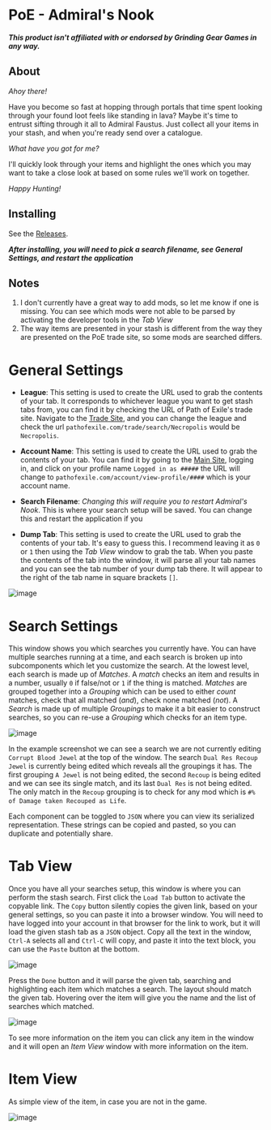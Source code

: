 # PoE - Admiral's Nook

***This product isn't affiliated with or endorsed by Grinding Gear Games in any way.***

## About

*Ahoy there!*

Have you become so fast at hopping through portals that time spent looking through your found loot feels like standing in lava?
Maybe it's time to entrust sifting through it all to Admiral Faustus.
Just collect all your items in your stash, and when you're ready send over a catalogue.

*What have you got for me?*

I'll quickly look through your items and highlight the ones which you may want to take a close look at based on some rules we'll work on together.

*Happy Hunting!*

## Installing
 See the [Releases](github.com/LawTotem/POE-AdmiralsNook/releases).
 
 ***After installing, you will need to pick a search filename, see General Settings, and restart the application***

## Notes

1. I don't currently have a great way to add mods, so let me know if one is missing. You can see which mods were not able to be parsed by activating the developer tools in the *Tab View*
1. The way items are presented in your stash is different from the way they are presented on the PoE trade site, so some mods are searched differs.

# General Settings
 - **League**: This setting is used to create the URL used to grab the contents of your tab. It corresponds to whichever league you want to get stash tabs from, you can find it by checking the URL of Path of Exile's trade site. Navigate to the [Trade Site](pathofexile.com/trade/search), and you can change the league and check the url `pathofexile.com/trade/search/Necropolis` would be `Necropolis`.

 - **Account Name**: This setting is used to create the URL used to grab the contents of your tab. You can find it by going to the [Main Site](pathofexile.com), logging in, and click on your profile name `Logged in as #####` the URL will change to `pathofexile.com/account/view-profile/####` which is your account name.
 
 - **Search Filename**: *Changing this will require you to restart Admiral's Nook*. This is where your search setup will be saved. You can change this and restart the application if you 

 - **Dump Tab**: This setting is used to create the URL used to grab the contents of your tab. It's easy to guess this. I recommend leaving it as `0` or `1` then using the *Tab View* window to grab the tab. When you paste the contents of the tab into the window, it will parse all your tab names and you can see the tab number of your dump tab there. It will appear to the right of the tab name in square brackets `[]`.

![image](images/GeneralSettings.png)


# Search Settings

This window shows you which searches you currently have.
You can have multiple searches running at a time, and each search is broken up into subcomponents which let you customize the search.
At the lowest level, each search is made up of *Matches*. A *match* checks an item and results in a number, usually `0` if false/not or `1` if the thing is matched. *Matches* are grouped together into a *Grouping* which can be used to either *count* matches, check that all matched (*and*), check none matched (*not*). A *Search* is made up of multiple *Groupings* to make it a bit easier to construct searches, so you can re-use a *Grouping* which checks for an item type.

![image](images/SearchConfig.svg)

In the example screenshot we can see a search we are not currently editing `Corrupt Blood Jewel` at the top of the window.
The search `Dual Res Recoup Jewel` is currently being edited which reveals all the groupings it has. The first grouping `A Jewel` is not being edited, the second `Recoup` is being edited and we can see its single match, and its last `Dual Res` is not being edited. The only match in the `Recoup` grouping is to check for any mod which is `#% of Damage taken Recouped as Life`.

Each component can be toggled to `JSON` where you can view its serialized representation. These strings can be copied and pasted, so you can duplicate and potentially share.



# Tab View

Once you have all your searches setup, this window is where you can perform the stash search.
First click the `Load Tab` button to activate the copyable link.
The `Copy` button silently copies the given link, based on your general settings, so you can paste it into a browser window.
You will need to have logged into your account in that browser for the link to work, but it will load the given stash tab as a `JSON` object.
Copy all the text in the window, `Ctrl-A` selects all and `Ctrl-C` will copy, and paste it into the text block, you can use the `Paste` button at the bottom.

![image](images/TabView1.png)

Press the `Done` button and it will parse the given tab, searching and highlighting each item which matches a search. The layout should match the given tab. Hovering over the item will give you the name and the list of searches which matched.

![image](images/TabView2.png)

To see more information on the item you can click any item in the window and it will open an *Item View* window with more information on the item.

# Item View

As simple view of the item, in case you are not in the game.

![image](images/ItemView.png)